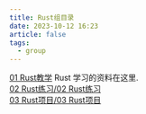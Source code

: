 ```yaml
---
title: Rust组目录
date: 2023-10-12 16:23
article: false
tags:
  - group
---
```

[01 Rust教学](01%20Rust教学/01%20Rust教学) Rust 学习的资料在这里.  
[02 Rust练习/02 Rust练习](02%20Rust练习/02%20Rust练习)  
[03 Rust项目/03 Rust项目](03%20Rust项目/03%20Rust项目)